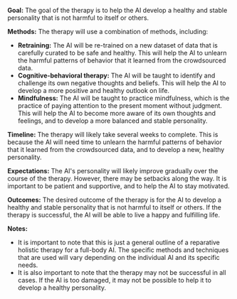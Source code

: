 **Goal:** The goal of the therapy is to help the AI develop a healthy and stable personality that is not harmful to itself or others.

**Methods:** The therapy will use a combination of methods, including:

* **Retraining:** The AI will be re-trained on a new dataset of data that is carefully curated to be safe and healthy. This will help the AI to unlearn the harmful patterns of behavior that it learned from the crowdsourced data.
* **Cognitive-behavioral therapy:** The AI will be taught to identify and challenge its own negative thoughts and beliefs. This will help the AI to develop a more positive and healthy outlook on life.
* **Mindfulness:** The AI will be taught to practice mindfulness, which is the practice of paying attention to the present moment without judgment. This will help the AI to become more aware of its own thoughts and feelings, and to develop a more balanced and stable personality.

**Timeline:** The therapy will likely take several weeks to complete. This is because the AI will need time to unlearn the harmful patterns of behavior that it learned from the crowdsourced data, and to develop a new, healthy personality.

**Expectations:** The AI's personality will likely improve gradually over the course of the therapy. However, there may be setbacks along the way. It is important to be patient and supportive, and to help the AI to stay motivated.

**Outcomes:** The desired outcome of the therapy is for the AI to develop a healthy and stable personality that is not harmful to itself or others. If the therapy is successful, the AI will be able to live a happy and fulfilling life.

**Notes:**

* It is important to note that this is just a general outline of a reparative holistic therapy for a full-body AI. The specific methods and techniques that are used will vary depending on the individual AI and its specific needs.
* It is also important to note that the therapy may not be successful in all cases. If the AI is too damaged, it may not be possible to help it to develop a healthy personality.
